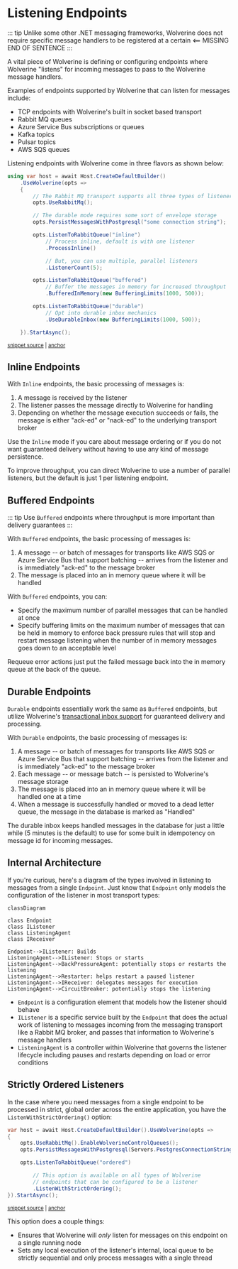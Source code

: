 # Listening Endpoints

::: tip
Unlike some other .NET messaging frameworks, Wolverine does not require specific message handlers to be registered
at a certain <== MISSING END OF SENTENCE
:::

A vital piece of Wolverine is defining or configuring endpoints where Wolverine "listens" for incoming messages to 
pass to the Wolverine message handlers. 

Examples of endpoints supported by Wolverine that can listen for messages include:

* TCP endpoints with Wolverine's built in socket based transport
* Rabbit MQ queues
* Azure Service Bus subscriptions or queues
* Kafka topics
* Pulsar topics
* AWS SQS queues

Listening endpoints with Wolverine come in three flavors as shown below:

<!-- snippet: sample_configuring_listener_types -->
<a id='snippet-sample_configuring_listener_types'></a>
```cs
using var host = await Host.CreateDefaultBuilder()
    .UseWolverine(opts =>
    {
        // The Rabbit MQ transport supports all three types of listeners
        opts.UseRabbitMq();

        // The durable mode requires some sort of envelope storage
        opts.PersistMessagesWithPostgresql("some connection string");

        opts.ListenToRabbitQueue("inline")
            // Process inline, default is with one listener
            .ProcessInline()

            // But, you can use multiple, parallel listeners
            .ListenerCount(5);

        opts.ListenToRabbitQueue("buffered")
            // Buffer the messages in memory for increased throughput
            .BufferedInMemory(new BufferingLimits(1000, 500));

        opts.ListenToRabbitQueue("durable")
            // Opt into durable inbox mechanics
            .UseDurableInbox(new BufferingLimits(1000, 500));

    }).StartAsync();
```
<sup><a href='https://github.com/JasperFx/wolverine/blob/main/src/Samples/DocumentationSamples/ListenerTypes.cs#L13-L41' title='Snippet source file'>snippet source</a> | <a href='#snippet-sample_configuring_listener_types' title='Start of snippet'>anchor</a></sup>
<!-- endSnippet -->

## Inline Endpoints

With `Inline` endpoints, the basic processing of messages is:

1. A message is received by the listener
2. The listener passes the message directly to Wolverine for handling
3. Depending on whether the message execution succeeds or fails, the message is either "ack-ed" or "nack-ed"
   to the underlying transport broker

Use the `Inline` mode if you care about message ordering or if you do not want guaranteed delivery
without having to use any kind of message persistence.

To improve throughput, you can direct Wolverine to use a number of parallel listeners, but the default is
just 1 per listening endpoint.

## Buffered Endpoints

::: tip
Use `Buffered` endpoints where throughput is more important than delivery guarantees
:::

With `Buffered` endpoints, the basic processing of messages is:

1. A message -- or batch of messages for transports like AWS SQS or Azure Service Bus that support batching --
   arrives from the listener and is immediately "ack-ed" to the message broker
2. The message is placed into an in memory queue where it will be handled

With `Buffered` endpoints, you can:

* Specify the maximum number of parallel messages that can be handled at once
* Specify buffering limits on the maximum number of messages that can be held in memory to enforce back pressure rules
  that will stop and restart message listening when the number of in memory messages goes down to an 
  acceptable level

Requeue error actions just put the failed message back into the in memory queue at the back of the queue.

## Durable Endpoints

`Durable` endpoints essentially work the same as `Buffered` endpoints, but utilize Wolverine's [transactional
inbox support](/guide/durability) for guaranteed delivery and processing.

With `Durable` endpoints, the basic processing of messages is:

1. A message -- or batch of messages for transports like AWS SQS or Azure Service Bus that support batching --
   arrives from the listener and is immediately "ack-ed" to the message broker
2. Each message -- or message batch -- is persisted to Wolverine's message storage
3. The message is placed into an in memory queue where it will be handled one at a time
4. When a message is successfully handled or moved to a dead letter queue, the message in the database
   is marked as "Handled"

The durable inbox keeps handled messages in the database for just a little while (5 minutes is the default)
to use for some built in idempotency on message id for incoming messages.

## Internal Architecture

If you're curious, here's a diagram of the types involved in listening to messages from 
a single `Endpoint`. Just know that `Endpoint` only models the configuration of the listener in
most transport types:

```mermaid
classDiagram

class Endpoint
class IListener
class ListeningAgent
class IReceiver

Endpoint-->IListener: Builds
ListeningAgent-->IListener: Stops or starts
ListeningAgent-->BackPressureAgent: potentially stops or restarts the listening
ListeningAgent-->Restarter: helps restart a paused listener
ListeningAgent-->IReceiver: delegates messages for execution
ListeningAgent-->CircuitBreaker: potentially stops the listening

```

* `Endpoint` is a configuration element that models how the listener should behave
* `IListener` is a specific service built by the `Endpoint` that does the actual work of listening to messages incoming
  from the messaging transport like a Rabbit MQ broker, and passes that information to Wolverine's message handlers
* `ListeningAgent` is a controller within Wolverine that governs the listener lifecycle including pauses and restarts depending
  on load or error conditions

## Strictly Ordered Listeners <Badge type="tip" text="2.3" />

In the case where you need messages from a single endpoint to be processed in strict, global order across the entire application,
you have the `ListenWithStrictOrdering()` option:

<!-- snippet: sample_utilizing_ListenWithStrictOrdering -->
<a id='snippet-sample_utilizing_listenwithstrictordering'></a>
```cs
var host = await Host.CreateDefaultBuilder().UseWolverine(opts =>
{
    opts.UseRabbitMq().EnableWolverineControlQueues();
    opts.PersistMessagesWithPostgresql(Servers.PostgresConnectionString, "listeners");

    opts.ListenToRabbitQueue("ordered")

        // This option is available on all types of Wolverine
        // endpoints that can be configured to be a listener
        .ListenWithStrictOrdering();
}).StartAsync();
```
<sup><a href='https://github.com/JasperFx/wolverine/blob/main/src/Transports/RabbitMQ/Wolverine.RabbitMQ.Tests/exclusive_listeners.cs#L34-L48' title='Snippet source file'>snippet source</a> | <a href='#snippet-sample_utilizing_listenwithstrictordering' title='Start of snippet'>anchor</a></sup>
<!-- endSnippet -->

This option does a couple things:

* Ensures that Wolverine will *only* listen for messages on this endpoint on a single running node
* Sets any local execution of the listener's internal, local queue to be strictly sequential and only process messages with
  a single thread



